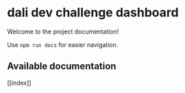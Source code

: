 # dali dev challenge dashboard

Welcome to the project documentation!

Use `npm run docs` for easier navigation.

## Available documentation

[[index]]
